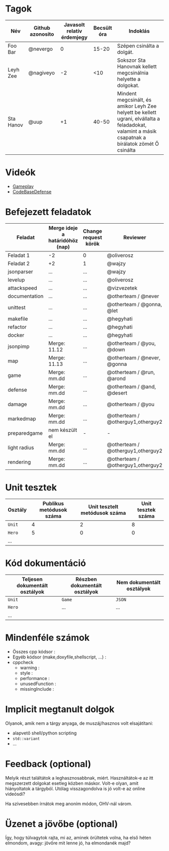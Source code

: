 # Tagok

| Név | Github azonosito  | Javasolt relatív érdemjegy | Becsült óra | Indoklás  | 
| --- | ---- | --- | ------------------ | --------- |
| Foo Bar | @nevergo | 0 | 15-20 | Szépen csinálta a dolgát. |
| Leyh Zee | @nagiveyo | -2 | <10 | Sokszor Sta Hanovnak kellett megcsinálnia helyette a dolgokat. |
| Sta Hanov | @uup | +1 | 40-50 | Mindent megcsinált, és amikor Leyh Zee helyett be kellett ugrani, elvállalta a feladadokat, valamint a másik csapatnak a bírálatok zömét Ő csinálta |


# Videók

 - [Gameplay](/videos/gameplay.mp4)
 - [CodeBaseDefense](/videos/codebasedefense.mp4)

# Befejezett feladatok

| Feladat | Merge ideje a határidóhöz (nap) | Change request körök | Reviewer | 
| ------- | ------------------------------- | -------------------- | -------- |
| Feladat 1 | -2 | 0 | @oliverosz | 
| Feladat 2 | +2 | 1 | @wajzy |
| jsonparser | ... | ... | @wajzy |
| levelup | ... | ... | @oliverosz |
| attackspeed | ... | ... | @vizvezetek |
| documentation | ... | ... | @otherteam / @never |
| unittest | ... | ... | @otherteam / @gonna, @let |
| makefile | ... | ... | @hegyhati |
| refactor | ... | ... | @hegyhati |
| docker | ... | ... | @hegyhati |
| jsonpimp | Merge: 11.12 | ... | @otherteam / @you, @down |
| map | Merge: 11.13 | ... | @otherteam / @never, @gonna |
| game | Merge: mm.dd | ... | @otherteam / @run, @arond |
| defense | Merge: mm.dd | ... | @otherteam / @and, @desert |
| damage | Merge: mm.dd | ... | @otherteam / @you  |
| markedmap | Merge: mm.dd | ... | @otherteam / @otherguy1,otherguy2 |
| preparedgame | nem készült el | - | -
| light radius | Merge: mm.dd | ... | @otherteam / @otherguy1,otherguy2 |
| rendering | Merge: mm.dd | ... | @otherteam / @otherguy1,otherguy2 |

# Unit tesztek

| Osztály | Publikus metódusok száma | Unit tesztelt metódusok száma | Unit tesztek száma |
| --- | --- | --- | --- |
| `Unit` | 4 | 2 | 8 |
| `Hero` | 5 | 0 | 0 | 
| ... |

# Kód dokumentáció

| Teljesen dokumentált osztályok | Részben dokumentált osztályok | Nem dokumentált osztályok |
| --- | --- | --- | 
| `Unit` | `Game` | `JSON` | 
| `Hero` | ... | ... |  
| ... |


# Mindenféle számok

 - Összes cpp kódsor :
 - Egyéb kódsor (make,doxyfile,shellscript, ...) :
 - cppcheck
   - warning :
   - style :
   - performance :
   - unusedFunction : 
   - missingInclude : 
 
# Implicit megtanult dolgok
Olyanok, amik nem a tárgy anyaga, de muszáj/hasznos volt elsajátítani:
 - alapvető shell/python scripting
 - `std::variant`
 - ...

# Feedback (optional)
 
Melyik részt találtátok a leghasznosabbnak, miért. Használtátok-e az itt megszerzett dolgokat esetleg közben máskor. Volt-e olyan, amit hiányoltatok a tárgyból. Utólag visszagondolva is jó volt-e az online videósdi?

Ha szívesebben írnátok meg anoním módon, OHV-nál várom.

# Üzenet a jövőbe (optional)

Így, hogy túlvagytok rajta, mi az, aminek örültetek volna, ha első héten elmondom, avagy: jövőre mit lenne jó, ha elmondanék majd?
